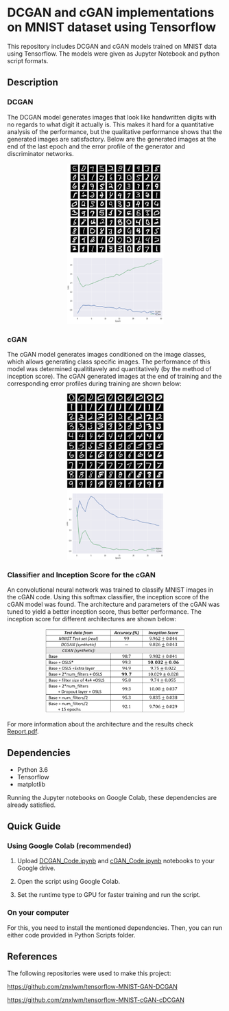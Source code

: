 # DCGAN and cGAN implementations on MNIST dataset using Tensorflow

This repository includes DCGAN and cGAN models trained on MNIST data using Tensorflow. The models were given as Jupyter Notebook and python script formats.

## Description

### DCGAN

The DCGAN model generates images that look like handwritten digits with no regards to what digit it actually is. This makes it hard for a quantitative analysis of the performance, but the qualitative performance shows that the generated images are satisfactory. Below are the generated images at the end of the last epoch and the error profile of the generator and discriminator networks.

<p align="center"><img src="Figures/fig1.png" width="45%" alt="" /></p>

### cGAN

The cGAN model generates images conditioned on the image classes, which allows generating class specific images. The performance of this model was determined qualititavely and quantitatively (by the method of inception score). The cGAN generated images at the end of training and the corresponding error profiles during training are shown below:

<p align="center"><img src="Figures/fig2.png" width="45%" alt="" /></p>

### Classifier and Inception Score for the cGAN

An convolutional neural network was trained to classify MNIST images in the cGAN code. Using this softmax classifier, the inception score of the cGAN model was found. The architecture and parameters of the cGAN was tuned to yield a better inception score, thus better performance. The inception score for different architectures are shown below:

<p align="center"><img src="Figures/IS_Table.PNG" width="65%" alt="" /></p>

For more information about the architecture and the results check [Report.pdf](Report.pdf).

## Dependencies

- Python 3.6
- Tensorflow
- matplotlib

Running the Jupyter notebooks on Google Colab, these dependencies are already satisfied.

## Quick Guide

### Using Google Colab (recommended)

1. Upload [DCGAN_Code.ipynb](DCGAN_Code.ipynb) and [cGAN_Code.ipynb](cGAN_Code.ipynb) notebooks to your Google drive.

2. Open the script using Google Colab.

3. Set the runtime type to GPU for faster training and run the script.

### On your computer

For this, you need to install the mentioned dependencies. Then, you can run either code provided in Python Scripts folder.

## References

The following repositories were used to make this project:

https://github.com/znxlwm/tensorflow-MNIST-GAN-DCGAN

https://github.com/znxlwm/tensorflow-MNIST-cGAN-cDCGAN
